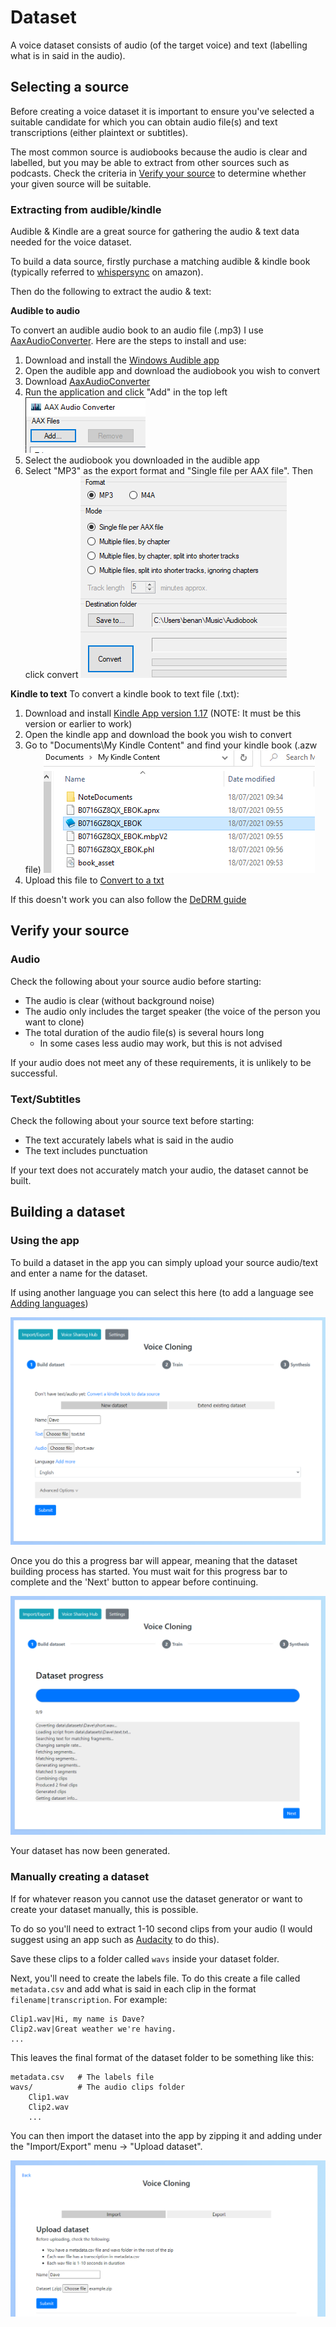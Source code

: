 # Dataset

A voice dataset consists of audio (of the target voice) and text (labelling what is in said in the audio).

## Selecting a source

Before creating a voice dataset it is important to ensure you've selected a suitable candidate for which you can obtain audio file(s) and text transcriptions (either plaintext or subtitles).

The most common source is audiobooks because the audio is clear and labelled, but you may be able to extract from other sources such as podcasts. Check the criteria in [Verify your source](#verify-your-source) to determine whether your given source will be suitable.

### Extracting from audible/kindle

Audible & Kindle are a great source for gathering the audio & text data needed for the voice dataset.

To build a data source, firstly purchase a matching audible & kindle book (typically referred to [whispersync](https://www.amazon.co.uk/gp/feature.html?ie=UTF8&docId=1000812303) on amazon).

Then do the following to extract the audio & text:

**Audible to audio**

To convert an audible audio book to an audio file (.mp3) I use [AaxAudioConverter](https://github.com/audiamus/AaxAudioConverter"). Here are the steps to install and use:

1. Download and install the [Windows Audible app](https://www.microsoft.com/en-gb/p/audiobooks-from-audible/9wzdncrfj1cr)
2. Open the audible app and download the audiobook you wish to convert
3. Download [AaxAudioConverter](https://github.com/audiamus/AaxAudioConverter/releases/download/v1.16/AaxAudioConverter-1.16-Setup.exe)
4. Run the application and click "Add" in the top left
![Add](images/aax_step2.PNG "AAX")
5. Select the audiobook you downloaded in the audible app
6. Select "MP3" as the export format and "Single file per AAX file". Then click convert
![Convert](images/aax_step6.PNG "AAX")

**Kindle to text**
To convert a kindle book to text file (.txt):

1. Download and install [Kindle App version 1.17](http://www.mediafire.com/file/ku208jm2ccqvn1w/KindleForPC-installer-1.17.44183.exe/file") (NOTE: It must be this version or earlier to work)
2. Open the kindle app and download the book you wish to convert
3. Go to "Documents\My Kindle Content" and find your kindle book (.azw file)
![Kindle](images/kindle_step3.PNG "Kindle")
4. Upload this file to [Convert to a txt](https://onlineconvertfree.com/complete/azw-txt/)

If this doesn't work you can also follow the [DeDRM guide](https://github.com/apprenticeharper/DeDRM_tools/wiki/Exactly-how-to-remove-DRM)

## Verify your source

### Audio

Check the following about your source audio before starting:

- The audio is clear (without background noise)
- The audio only includes the target speaker (the voice of the person you want to clone)
- The total duration of the audio file(s) is several hours long
    - In some cases less audio may work, but this is not advised

If your audio does not meet any of these requirements, it is unlikely to be successful.

### Text/Subtitles

Check the following about your source text before starting:

- The text accurately labels what is said in the audio
- The text includes punctuation

If your text does not accurately match your audio, the dataset cannot be built.

## Building a dataset

### Using the app

To build a dataset in the app you can simply upload your source audio/text and enter a name for the dataset.

If using another language you can select this here (to add a language see [Adding languages](/#adding-languages))

![Dataset](images/dataset.PNG "Dataset")

Once you do this a progress bar will appear, meaning that the dataset building process has started. You must wait for this progress bar to complete and the 'Next' button to appear before continuing.

![Progress](images/progress.PNG "Progress")

Your dataset has now been generated.

### Manually creating a dataset

If for whatever reason you cannot use the dataset generator or want to create your dataset manually, this is possible.

To do so you'll need to extract 1-10 second clips from your audio (I would suggest using an app such as [Audacity](https://www.audacityteam.org/) to do this).

Save these clips to a folder called `wavs` inside your dataset folder.

Next, you'll need to create the labels file. To do this create a file called `metadata.csv` and add what is said in each clip in the format `filename|transcription`. For example:

```
Clip1.wav|Hi, my name is Dave?
Clip2.wav|Great weather we're having.
...
```

This leaves the final format of the dataset folder to be something like this:

    metadata.csv   # The labels file
    wavs/          # The audio clips folder
        Clip1.wav  
        Clip2.wav
        ...


You can then import the dataset into the app by zipping it and adding under the "Import/Export" menu -> "Upload dataset".

![Dataset import](images/dataset-import.PNG "Dataset import")